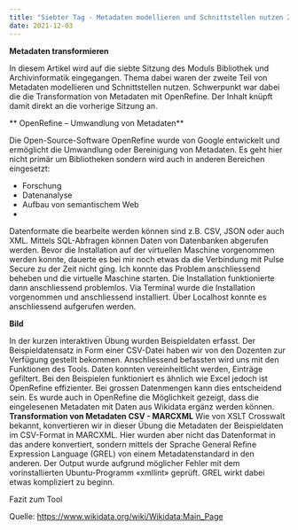 ```yaml
---
title: "Siebter Tag - Metadaten modellieren und Schnittstellen nutzen 2/2"
date: 2021-12-03
---
```


**Metadaten transformieren**

In diesem Artikel wird auf die siebte Sitzung des Moduls Bibliothek und Archivinformatik eingegangen. Thema dabei waren der zweite Teil von Metadaten modellieren und Schnittstellen nutzen. Schwerpunkt war dabei die die Transformation von Metadaten mit OpenRefine. Der Inhalt knüpft damit direkt an die vorherige Sitzung an. 

** OpenRefine – Umwandlung von Metadaten**

Die Open-Source-Software OpenRefine wurde von Google entwickelt und ermöglicht die Umwandlung oder Bereinigung von Metadaten. Es geht hier nicht primär um Bibliotheken sondern wird auch in anderen Bereichen eingesetzt:
- Forschung
- Datenanalyse
- Aufbau von semantischem Web
- 
Datenformate die bearbeite werden können sind z.B. CSV, JSON oder auch XML. Mittels SQL-Abfragen können Daten von Datenbanken abgerufen werden. 
Bevor die Installation auf der virtuellen Maschine vorgenommen werden konnte, dauerte es bei mir noch etwas da die Verbindung mit Pulse Secure zu der Zeit nicht ging. Ich konnte das Problem anschliessend beheben und die virtuelle Maschine starten. 
Die Installation funktionierte dann anschliessend problemlos. Via Terminal wurde die Installation vorgenommen und anschliessend installiert. Über Localhost konnte es anschliessend aufgerufen werden. 


**Bild**

In der kurzen interaktiven Übung wurden Beispieldaten erfasst. Der Beispieldatensatz in Form einer CSV-Datei haben wir von den Dozenten zur Verfügung gestellt bekommen. Anschliessend befassten wird uns mit den Funktionen des Tools. Daten konnten vereinheitlicht werden, Einträge gefiltert. Bei den Beispielen funktioniert es ähnlich wie Excel jedoch ist OpenRefine effizienter. Bei grossen Datenmengen kann dies entscheidend sein. Es wurde auch in OpenRefine die Möglichkeit gezeigt, dass die eingelesenen Metadaten mit Daten aus Wikidata ergänz werden können. 
**Transformation von Metadaten CSV - MARCXML**
Wie von XSLT Crosswalt bekannt, konvertieren wir in dieser Übung die Metadaten der Beispieldaten im CSV-Format in MARCXML. Hier wurden aber nicht das Datenformat in das andere konvertiert, sondern mittels der Sprache General Refine Expression Language (GREL) von einem Metadatenstandard in den anderen. Der Output wurde aufgrund möglicher Fehler mit dem vorinstallierten Ubuntu-Programm «xmllint» geprüft. GREL wirkt dabei etwas kompliziert zu beginn. 

Fazit zum Tool


Quelle: https://www.wikidata.org/wiki/Wikidata:Main_Page
